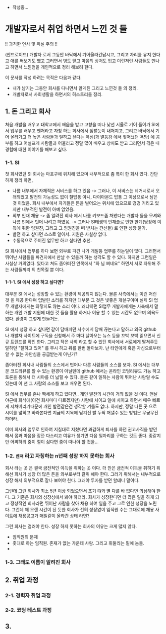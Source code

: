 - 작성중... 

# 개발자로서 취업 하면서 느낀 것 들

!! 과격한 언사 및 욕설 주의 !!

(안드로이드) 개발자 로서 그동안 바닥에서 기어올라간답시고, 그리고 자리를 유지 한다고 애를 써보기도 했고 그러면서 병도 얻고 마음의 상처도 입고 이런저런 사람들도 만나고 하면서 느낀점을 개인적으로 정리 해보려 한다.

이 문서를 작성 하려는 목적은 다음과 같다. 

- 내가 남기는 그동안 회사를 다니면서 알게된 그리고 느낀것 들 의 정리. 
- 개발자로서 사회생활을 하면서의 히스토리들 정리. 

## 1. 돈 그리고 회사

처음 개발을 배우고 대학교에서 배움을 받고 고향을 떠나 낯선 서울로 기어 들어가 SI에서 업무를 배우고 벤쳐라고 자칭 하는 회사에서 껌뱉듯이 내쳐지고, 그리고 바닥에서 기어 올라가고 더 높은 사람들과 일하고 싶다는 욕심(과 열등감 에서 빛어냈던 욕망) 에 공부를 하고 어설프게 사람들과 어울리고 정말 많이 배우고 상처도 받고 그러면서 겪은 내 경험에 대한 이야기를 해보고 싶다. 

### 1-1. SI
첫 회사였던 SI 회사는 마포구에 위치해 있으며 내부적으로 좀 특이 한 회사 였다. 간단하게 정리 하면, 
 
 - 나름 내부에서 자체적은 서비스를 하고 있음 -> 그러나, 이 서비스는 레거시로서 오래되었고 발전의 가능성도 없이 철밥통 아니, 다이아몬드 밥통 그 이상으로서 남은 것 이었음. 회사 내부에서 자기들은 돈을 벌어오는 위치에 있으므로 떵떵 거리고 있지만 내부적인 발전이 아예 없었음.
 - 외부 인재 채용 -> 좀 알려진 회사 에서 나름 키보드좀 쳐봤다는 개발자 들을 모셔와 나름 SI에서 벗어 나려고 하였음. -> 그러나 SI태생의 인재풀로 인한 한계(당장에 이득에 취한 임원진, 그리고 그 임원진을 떠 받치는 간신들) 로 인한 성장 불가. 
 - 발전 하고 싶다면 스스로 알아서. 지원은 사실상 없다.  
 - 수동적으로 주어진 업무만 하고 싶다면 추천. 
 
SI 회사에서 업무를 하다 보면 외부로 파견 나가 개발등 업무를 하는일이 많다. 그러면서 뛰어난 사람들을 파견지에서 만날 수 있을까 하는 생각도 할 수 있다. 하지만 그런일은 사실상 거의없다. 있다고 쳐도 좁아터진 안목에서 "와 님 쩌네요" 하면서 서로 자위해 주는 사람들끼리 의 친목질 뿐 이다. 

#### 1-1-1. SI 에서 성장 하고 싶다면? 

대부분 SI 에서는 성장할 수 있는 환경이 제공되지 않는다. 몰론 사측에서는 이런 저런 것 을 제공 한다며 입발린 소리를 하지만 대부분 그 것은 빛좋은 개살구이며 실제 SI 업무 개발자에게는 와닿지도 않는 소리 이다. 왜냐하면 SI업무 개발자에게는 사측에서 말하는 개인 개발 지원에 대한 것 들을 활용 하거나 이용 할 수 있는 시간도 없으며 의욕도 없다. 환경이 그렇게 만들거든. 

SI 에서 성장 하고 싶다면 같이 담배피던 사수에게 담배 끊는다고 말하고 외국 github 나 개발자 사이트에 구독을 신청해서 주 마다 날아오는 뉴스 등을 꼬박 꼬박 읽으면서 신규 트렌드를 확인 한다. 그리고 작은 사회 라고 할 수 있던 회사에서 서로에게 딸쳐주듯 말하던 "잘하고 있어" 를 무시 하고 뒤를 한번 돌아보자. 난 타인에게 혹은 자신으로부터 알 수 없는 자만심을 공급받는게 아닌가? 

좁아터진 회사내 사람들의 소스에서 벗어나 다른 사람들의 소스를 보자. SI 에서는 대부분 코드리뷰를 할 수 있는 환경이 아닐텐데 github 에서는 온라인 코딩리뷰도 가능 하고 토론을 통해서 더 시야를 더 넓힐 수 있다. 몰론 같이 일하는 사람이 뛰어난 사람일 수도 있는데 이 땐 그 사람의 소스를 보고 배우면 된다. 

SI 에서 업무를 존나 빡세게 하고 있다면.. 개인 발전의 시간이 거의 없을 것 이다. 맨날 야근에 회식에(이건 회사마다 다르겠지만) 사람에 치이고 일에 치이고 하면서 매우 빠르게 지쳐버리기때문에 개인 발전같은건 생각할 겨를도 없다. 하지만, 정말 다른 곳 으로 시야를 넓히고 바라본다면 지금의 지옥에 담겨진 발 두짝 꺼낼수 있는 방법은 무궁무진 하더라. 

이미 회사와 업무로 인하여 지칠대로 지쳤다면 과감하게 퇴사를 하던 권고사직을 받던 해서 몸과 마음을 잠깐 다스리고 여유가 생기면 다음 일자리를 구하는 것도 좋다. 좆같지만 어찌하리 중이 절이 싫다면 중이 떠나야 할 것을... 

### 1-2. `벤쳐` 라고 자칭하는 n년째 성장 하지 못하는 회사

회사 라는 곳 은 결국 금전적인 이득을 취하는 곳 이다. 더 만은 금전적 이득을 취하기 위해선 회사가 성장 더 많은 돈을 외부로부터 갈취 해야 한다. 그러기 위해서는 내부적으로 성장 해서 외부적으로 잘나 보여야 한다. 그래야 투자를 받던 할테니 말이다. 

그런데 그런 회사가 최소 5년 이상 되었으면서 초기 떄와 별 다를 바 없다면 의심해야 한다. 그 기준은 회사의 성장성에서 봐야 하더라. 회사가 성장한다면 더 많은 일을 하게 되고 정상적인 회사라면 뛰어난 사람을 찾아 채용 하여 일을 주고 그로 인한 성장을 노린다. 그런데 꽤 오랜 시간이 된 듯한 회사가 전혀 성장없이 임직원 수는 그대로에 채용 사이트에 채용공고가 매일같이 올라간 상태 라면? 

그런 회사는 걸러야 한다. 성장 하지 못하는 회사의 이유는 크게 많지 않다. 

- 임직원의 문제 
 - 좃대로 하는 임직원. 존재가 없는 가운데 사람. 그리고 휘둘리는 밑에 놈들. 
 - 

### 1-3. 그래도 이름이 알려진 회사 

## 2. 취업 과정 

### 2-1. 경력자 취업 과정 

### 2-2. 코딩 테스트 과정 

## 3. 
